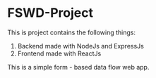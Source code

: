 # FSWD-Project

This is project contains the following things:

1. Backend made with NodeJs and ExpressJs
2. Frontend made with ReactJs

This is a simple form - based data flow web app.
